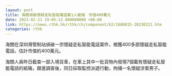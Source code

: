 ```yaml
---
layout: post
title: 海關偵破懷疑走私智能電話案1人被捕　市值400萬元
date: 2023-02-21 19:05:12.000000000 +08:00
link: https://news.rthk.hk/rthk/ch/component/k2/1688815-20230221.htm
categories: rthk
---
```


海關在深圳灣管制站偵破一宗懷疑走私智能電話案件，檢獲400多部懷疑走私智能電話，估計市值約400萬元。

海關人員昨日截查一部入境貨車，在車上其中一批貨物內發現7個載有懷疑走私智能電話的紙箱，跟進調查後，同日採取監控派遞行動，拘捕一名懷疑涉案男子。
